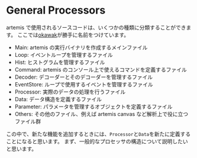 # General Processors

artemis で使用されるソースコードは、いくつかの種類に分類することができます。
ここでは[okawak](https://github.com/okawak/)が勝手に名前をつけています。

- Main: artemis の実行バイナリを作成するメインファイル
- Loop: イベントループを管理するファイル
- Hist: ヒストグラムを管理するファイル
- Command: artemis のコンソール上で使えるコマンドを定義するファイル
- Decoder: デコーダーとそのデコーダーを管理するファイル
- EventStore: ループで使用するイベントを管理するファイル
- Processor: 実際のデータの処理を行うファイル
- Data: データ構造を定義するファイル
- Parameter: パラメータを管理するオブジェクトを定義するファイル
- Others: その他のファイル、例えば artemis canvas など解析上で役に立つファイル群

この中で、新たな機能を追加するときには、`Processor`と`Data`を新たに定義することになると思います。
まず、一般的なプロセッサの構造について説明したいと思います。
